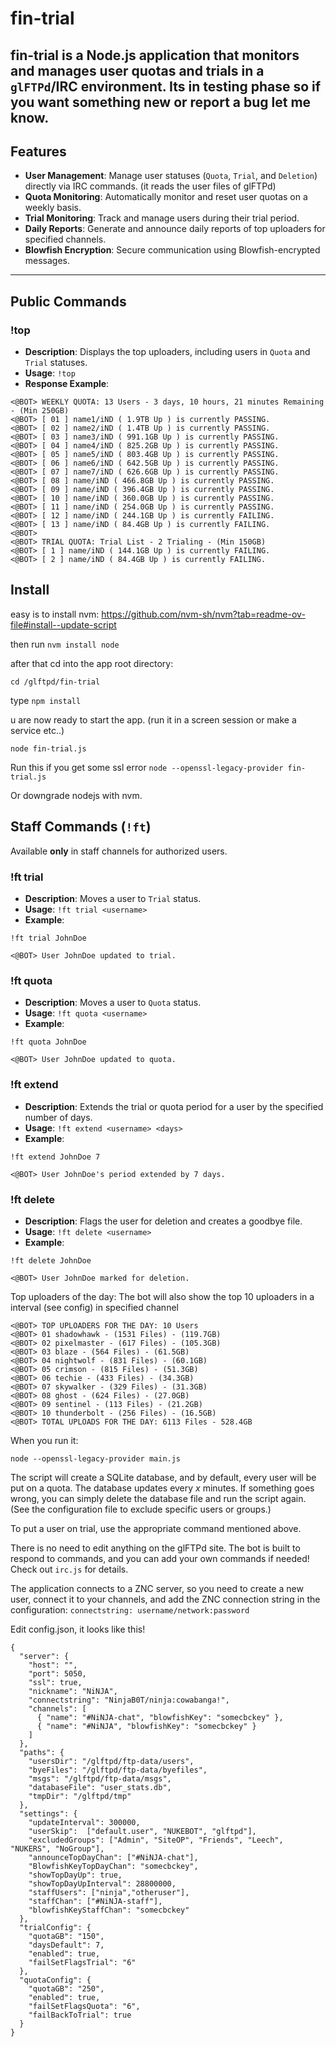 # **fin-trial**

**fin-trial** is a Node.js application that monitors and manages user quotas and trials in a `glFTPd`/IRC environment.
Its in testing phase so if you want something new or report a bug let me know. 
---

## **Features**

- **User Management**: Manage user statuses (`Quota`, `Trial`, and `Deletion`) directly via IRC commands. (it reads the user files of glFTPd)
- **Quota Monitoring**: Automatically monitor and reset user quotas on a weekly basis.
- **Trial Monitoring**: Track and manage users during their trial period.
- **Daily Reports**: Generate and announce daily reports of top uploaders for specified channels.
- **Blowfish Encryption**: Secure communication using Blowfish-encrypted messages.

---

## **Public Commands**

### **!top**
- **Description**: Displays the top uploaders, including users in `Quota` and `Trial` statuses.
- **Usage**: `!top`
- **Response Example**:

```
<@BOT> WEEKLY QUOTA: 13 Users - 3 days, 10 hours, 21 minutes Remaining - (Min 250GB)
<@BOT> [ 01 ] name1/iND ( 1.9TB Up ) is currently PASSING.
<@BOT> [ 02 ] name2/iND ( 1.4TB Up ) is currently PASSING.
<@BOT> [ 03 ] name3/iND ( 991.1GB Up ) is currently PASSING.
<@BOT> [ 04 ] name4/iND ( 825.2GB Up ) is currently PASSING.
<@BOT> [ 05 ] name5/iND ( 803.4GB Up ) is currently PASSING.
<@BOT> [ 06 ] name6/iND ( 642.5GB Up ) is currently PASSING.
<@BOT> [ 07 ] name7/iND ( 626.6GB Up ) is currently PASSING.
<@BOT> [ 08 ] name/iND ( 466.8GB Up ) is currently PASSING.
<@BOT> [ 09 ] name/iND ( 396.4GB Up ) is currently PASSING.
<@BOT> [ 10 ] name/iND ( 360.0GB Up ) is currently PASSING.
<@BOT> [ 11 ] name/iND ( 254.0GB Up ) is currently PASSING.
<@BOT> [ 12 ] name/iND ( 244.1GB Up ) is currently FAILING.
<@BOT> [ 13 ] name/iND ( 84.4GB Up ) is currently FAILING.
<@BOT> 
<@BOT> TRIAL QUOTA: Trial List - 2 Trialing - (Min 150GB)
<@BOT> [ 1 ] name/iND ( 144.1GB Up ) is currently FAILING.
<@BOT> [ 2 ] name/iND ( 84.4GB Up ) is currently FAILING.
```

## **Install**

easy is to install nvm:  https://github.com/nvm-sh/nvm?tab=readme-ov-file#install--update-script

then run ```nvm install node```

after that cd into the app root directory:

```cd /glftpd/fin-trial```

type 
```npm install```

u are now ready to start the app. (run it in a screen session or make a service etc..) 

``` node fin-trial.js ```    

Run this if you get some ssl error 
```node --openssl-legacy-provider fin-trial.js```

Or downgrade nodejs with nvm. 

## **Staff Commands (`!ft`)**

Available **only** in staff channels for authorized users.

### **!ft trial <username>**
- **Description**: Moves a user to `Trial` status.
- **Usage**: `!ft trial <username>`
- **Example**:

```
!ft trial JohnDoe 
```

```
<@BOT> User JohnDoe updated to trial.
```

### **!ft quota <username>**
- **Description**: Moves a user to `Quota` status.
- **Usage**: `!ft quota <username>`
- **Example**:
```
!ft quota JohnDoe
```

```
<@BOT> User JohnDoe updated to quota.
```

### **!ft extend <username> <days>**
- **Description**: Extends the trial or quota period for a user by the specified number of days.
- **Usage**: `!ft extend <username> <days>`
- **Example**:
```
!ft extend JohnDoe 7
```

```
<@BOT> User JohnDoe's period extended by 7 days.
```

### **!ft delete <username>**
- **Description**: Flags the user for deletion and creates a goodbye file.
- **Usage**: `!ft delete <username>`
- **Example**:
```
!ft delete JohnDoe
```

```
<@BOT> User JohnDoe marked for deletion.
```

Top uploaders of the day: 
The bot will also show the top 10 uploaders in a interval (see config) in specified channel
```
<@BOT> TOP UPLOADERS FOR THE DAY: 10 Users
<@BOT> 01 shadowhawk - (1531 Files) - (119.7GB)
<@BOT> 02 pixelmaster - (617 Files) - (105.3GB)
<@BOT> 03 blaze - (564 Files) - (61.5GB)
<@BOT> 04 nightwolf - (831 Files) - (60.1GB)
<@BOT> 05 crimson - (815 Files) - (51.3GB)
<@BOT> 06 techie - (433 Files) - (34.3GB)
<@BOT> 07 skywalker - (329 Files) - (31.3GB)
<@BOT> 08 ghost - (624 Files) - (27.0GB)
<@BOT> 09 sentinel - (113 Files) - (21.2GB)
<@BOT> 10 thunderbolt - (256 Files) - (16.5GB)
<@BOT> TOTAL UPLOADS FOR THE DAY: 6113 Files - 528.4GB
```


When you run it:
 
``` node --openssl-legacy-provider main.js ```

The script will create a SQLite database, and by default, every user will be put on a quota. The database updates every *x* minutes. If something goes wrong, you can simply delete the database file and run the script again. (See the configuration file to exclude specific users or groups.) 

To put a user on trial, use the appropriate command mentioned above. 

There is no need to edit anything on the glFTPd site. The bot is built to respond to commands, and you can add your own commands if needed! Check out `irc.js` for details.

The application connects to a ZNC server, so you need to create a new user, connect it to your channels, and add the ZNC connection string in the configuration:
```connectstring: username/network:password```

Edit config.json, it looks like this! 
```
{
  "server": {
    "host": "",
    "port": 5050,
    "ssl": true,
    "nickname": "NiNJA",
    "connectstring": "NinjaB0T/ninja:cowabanga!",
    "channels": [
      { "name": "#NiNJA-chat", "blowfishKey": "somecbckey" },
      { "name": "#NiNJA", "blowfishKey": "somecbckey" }
    ]
  },
  "paths": {
    "usersDir": "/glftpd/ftp-data/users",
    "byeFiles": "/glftpd/ftp-data/byefiles",
    "msgs": "/glftpd/ftp-data/msgs",
    "databaseFile": "user_stats.db",
    "tmpDir": "/glftpd/tmp"
  },
  "settings": {
    "updateInterval": 300000,
    "userSkip":  ["default.user", "NUKEBOT", "glftpd"],
    "excludedGroups": ["Admin", "SiteOP", "Friends", "Leech", "NUKERS", "NoGroup"],
    "announceTopDayChan": ["#NiNJA-chat"],
    "BlowfishKeyTopDayChan": "somecbckey",
    "showTopDayUp": true,
    "showTopDayUpInterval": 28800000,
    "staffUsers": ["ninja","otheruser"],
    "staffChan": ["#NiNJA-staff"],
    "blowfishKeyStaffChan": "somecbckey"
  },
  "trialConfig": {
    "quotaGB": "150",
    "daysDefault": 7,
    "enabled": true,
    "failSetFlagsTrial": "6"
  },
  "quotaConfig": {
    "quotaGB": "250",
    "enabled": true,
    "failSetFlagsQuota": "6",
    "failBackToTrial": true
  }
}
```




